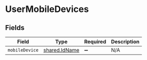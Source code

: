 # UserMobileDevices


## Fields

| Field                                                 | Type                                                  | Required                                              | Description                                           |
| ----------------------------------------------------- | ----------------------------------------------------- | ----------------------------------------------------- | ----------------------------------------------------- |
| `mobileDevice`                                        | [shared.IdName](../../../sdk/models/shared/idname.md) | :heavy_minus_sign:                                    | N/A                                                   |